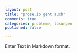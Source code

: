 ```yaml
---
layout: post
title: "prose.io geht auch"
comments: true
categories: probleme, lösungen
published: false

---
```


Enter Text in Markdown format.